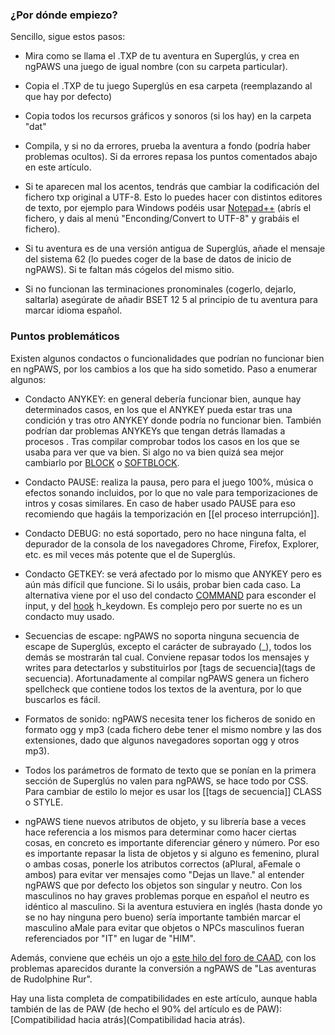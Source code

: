 ### ¿Por dónde empiezo?

Sencillo, sigue estos pasos:

* Mira como se llama el .TXP de tu aventura en Superglús, y crea en ngPAWS una juego de igual nombre (con su carpeta particular).

* Copia el .TXP de tu juego Superglús en esa carpeta (reemplazando al que hay por defecto)

* Copia todos los recursos gráficos y sonoros (si los hay) en la carpeta "dat"

* Compila, y si no da errores, prueba la aventura a fondo (podría haber problemas ocultos). Si da errores repasa los puntos comentados abajo en este artículo.

* Si te aparecen mal los acentos, tendrás que cambiar la codificación del fichero txp original a UTF-8. Esto lo puedes hacer con distintos editores de texto, por ejemplo para Windows podéis usar [Notepad++](http://notepad-plus-plus.org/) (abrís el fichero, y dais al menú "Enconding/Convert to UTF-8" y grabáis el fichero).

* Si tu aventura es de una versión antigua de Superglús, añade el mensaje del sistema 62 (lo puedes coger de la base de datos de inicio de ngPAWS). Si te faltan más cógelos del mismo sitio.

* Si no funcionan las terminaciones pronominales (cogerlo, dejarlo, saltarla) asegúrate de añadir BSET 12 5 al principio de tu aventura para marcar idioma español.

### Puntos problemáticos

Existen algunos condactos o funcionalidades que podrían no funcionar bien en ngPAWS, por los cambios a los que ha sido sometido. Paso a enumerar algunos:

* Condacto ANYKEY: en general debería funcionar bien, aunque hay determinados casos, en los que el ANYKEY pueda estar tras una condición y tras otro ANYKEY donde podría no funcionar bien. También podrían dar problemas ANYKEYs que tengan detrás llamadas a procesos . Tras compilar comprobar todos los casos en los que se usaba para ver que va bien. Si algo no va bien quizá sea mejor cambiarlo por [BLOCK](BLOCK_ES) o [SOFTBLOCK](SOFTBLOCK_ES).

* Condacto PAUSE: realiza la pausa, pero para el juego 100%, música o efectos sonando incluidos, por lo que no vale para temporizaciones de intros y cosas similares. En caso de haber usado PAUSE para eso recomiendo que hagáis la temporización en [[el proceso interrupción]].

* Condacto DEBUG: no está soportado, pero no hace ninguna falta, el depurador de la consola de los navegadores Chrome, Firefox, Explorer, etc. es mil veces más potente que el de Superglús.

* Condacto GETKEY: se verá afectado por lo mismo que ANYKEY pero es aún más difícil que funcione. Si lo usáis, probar bien cada caso. La alternativa viene por el uso del condacto [COMMAND](COMMAND_ES) para esconder el input, y del [hook](hooks_es) h_keydown. Es complejo pero por suerte no es un condacto muy usado. 

* Secuencias de escape: ngPAWS no soporta ninguna secuencia de escape de Superglús, excepto el carácter de subrayado (_), todos los demás se mostrarán tal cual. Conviene repasar todos los mensajes y writes para detectarlos y substituirlos por [tags de secuencia](tags de secuencia). Afortunadamente al compilar ngPAWS genera un fichero spellcheck que contiene todos los textos de la aventura, por lo que buscarlos es fácil.

* Formatos de sonido: ngPAWS necesita tener los ficheros de sonido en formato ogg y mp3 (cada fichero debe tener el mismo nombre y las dos extensiones, dado que algunos navegadores soportan ogg y otros mp3).

* Todos los parámetros de formato de texto que se ponían en la primera sección de Superglús no valen para ngPAWS, se hace todo por CSS. Para cambiar de estilo lo mejor es usar los [[tags de secuencia]] CLASS o STYLE.

* ngPAWS tiene nuevos atributos de objeto, y su librería base a veces hace referencia a los mismos para determinar como hacer ciertas cosas, en concreto es importante diferenciar género y número. Por eso es importante repasar la lista de objetos y si alguno es femenino, plural o ambas cosas, ponerle los atributos correctos (aPlural, aFemale o ambos) para evitar ver mensajes como  "Dejas un llave." al entender ngPAWS que por defecto los objetos son singular y neutro. Con los masculinos no hay graves problemas porque en español el neutro es idéntico al masculino. Si la aventura estuviera en inglés (hasta donde yo se no hay ninguna pero bueno) sería importante también marcar el masculino aMale para evitar que objetos o NPCs masculinos fueran referenciados por "IT" en lugar de "HIM".

Además, conviene que echéis un ojo a [este hilo del foro de CAAD](http://foro.caad.es/viewtopic.php?f=6&t=5761), con los problemas aparecidos durante la conversión a ngPAWS de "Las aventuras de Rudolphine Rur".

Hay una lista  completa de compatibilidades en este artículo, aunque habla también de las de PAW (de hecho el 90% del artículo es de PAW): [Compatibilidad hacia atrás](Compatibilidad hacia atrás).
